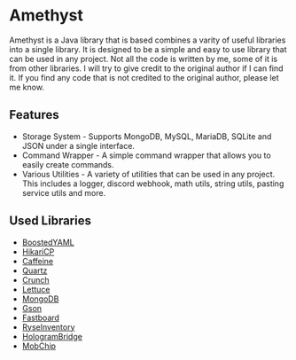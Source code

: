 # Amethyst
Amethyst is a Java library that is based combines a varity of useful libraries into a single library. It is designed to be a simple and easy to use library that can be used in any project. Not all the code is written by me, some of it is from other libraries. I will try to give credit to the original author if I can find it. If you find any code that is not credited to the original author, please let me know.

## Features
* Storage System - Supports MongoDB, MySQL, MariaDB, SQLite and JSON under a single interface.
* Command Wrapper - A simple command wrapper that allows you to easily create commands.
* Various Utilities - A variety of utilities that can be used in any project. This includes a logger, discord webhook, math utils, string utils, pasting service utils and more.

## Used Libraries
* [BoostedYAML](https://github.com/dejvokep/boosted-yaml)
* [HikariCP](https://github.com/brettwooldridge/HikariCP)
* [Caffeine](https://github.com/ben-manes/caffeine)
* [Quartz](https://github.com/quartz-scheduler/quartz)
* [Crunch](https://github.com/Redempt/Crunch)
* [Lettuce](https://github.com/lettuce-io/lettuce-core)
* [MongoDB](https://github.com/mongodb/mongo-java-driver)
* [Gson](https://github.com/google/gson)
* [Fastboard](https://github.com/MrMicky-FR/FastBoard)
* [RyseInventory](https://github.com/RyseInventory/RyseInventory)
* [HologramBridge](https://github.com/Chubbyduck1/HologramBridge)
* [MobChip](https://github.com/GamerCoder215/MobChip)